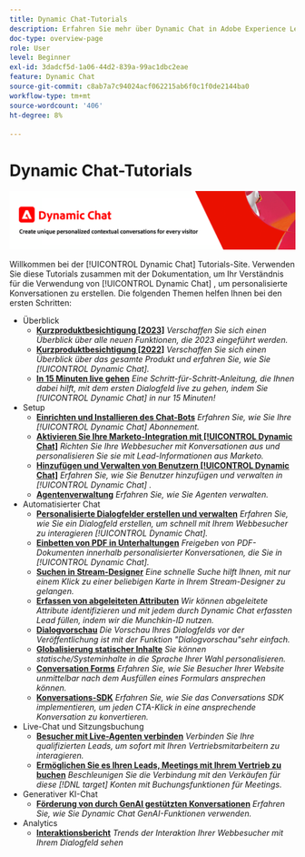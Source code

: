 ```yaml
---
title: Dynamic Chat-Tutorials
description: Erfahren Sie mehr über Dynamic Chat in Adobe Experience League. Verwenden Sie diese Tutorials zusammen mit der Dokumentation, um Ihr Verständnis dafür zu verbessern, wie Sie mit Dynamic Chat personalisierte Konversationen erstellen können.
doc-type: overview-page
role: User
level: Beginner
exl-id: 3dadcf5d-1a06-44d2-839a-99ac1dbc2eae
feature: Dynamic Chat
source-git-commit: c8ab7a7c94024acf062215ab6f0c1f0de2144ba0
workflow-type: tm+mt
source-wordcount: '406'
ht-degree: 8%

---
```


# Dynamic Chat-Tutorials

![](assets/dynamic-chat-header.png)

Willkommen bei der [!UICONTROL Dynamic Chat]  Tutorials-Site. Verwenden Sie diese Tutorials zusammen mit der Dokumentation, um Ihr Verständnis für die Verwendung von [!UICONTROL Dynamic Chat]  , um personalisierte Konversationen zu erstellen. Die folgenden Themen helfen Ihnen bei den ersten Schritten:

* Überblick
   * **[Kurzproduktbesichtigung [2023]](product-tour.md)**
     *Verschaffen Sie sich einen Überblick über alle neuen Funktionen, die 2023 eingeführt werden.*
   * **[Kurzproduktbesichtigung [2022]](product-tour.md)**
     *Verschaffen Sie sich einen Überblick über das gesamte Produkt und erfahren Sie, wie Sie [!UICONTROL Dynamic Chat].*
   * **[In 15 Minuten live gehen](go-live-in-15-minutes.md)**
     *Eine Schritt-für-Schritt-Anleitung, die Ihnen dabei hilft, mit dem ersten Dialogfeld live zu gehen, indem Sie [!UICONTROL Dynamic Chat]  in nur 15 Minuten!*
* Setup
   * **[Einrichten und Installieren des Chat-Bots](setup.md)**
     *Erfahren Sie, wie Sie Ihre [!UICONTROL Dynamic Chat]  Abonnement.*
   * **[Aktivieren Sie Ihre Marketo-Integration mit [!UICONTROL Dynamic Chat]](marketo-integration.md)**
     *Richten Sie Ihre Webbesucher mit Konversationen aus und personalisieren Sie sie mit Lead-Informationen aus Marketo.*
   * **[Hinzufügen und Verwalten von Benutzern [!UICONTROL Dynamic Chat]](user-management.md)**
     *Erfahren Sie, wie Sie Benutzer hinzufügen und verwalten in [!UICONTROL Dynamic Chat] .*
   * **[Agentenverwaltung](agent-management.md)**
     *Erfahren Sie, wie Sie Agenten verwalten.*
* Automatisierter Chat
   * **[Personalisierte Dialogfelder erstellen und verwalten](dialogue-management.md)**
     *Erfahren Sie, wie Sie ein Dialogfeld erstellen, um schnell mit Ihrem Webbesucher zu interagieren [!UICONTROL Dynamic Chat].*
   * **[Einbetten von PDF in Unterhaltungen](document-cloud-integration.md)**
     *Freigeben von PDF-Dokumenten innerhalb personalisierter Konversationen, die Sie in [!UICONTROL Dynamic Chat].*
   * **[Suchen in Stream-Designer](search-in-stream-designer.md)**
     *Eine schnelle Suche hilft Ihnen, mit nur einem Klick zu einer beliebigen Karte in Ihrem Stream-Designer zu gelangen.*
   * **[Erfassen von abgeleiteten Attributen](capture-inferred-attributes.md)**
     *Wir können abgeleitete Attribute identifizieren und mit jedem durch Dynamic Chat erfassten Lead füllen, indem wir die Munchkin-ID nutzen.*
   * **[Dialogvorschau](dialogue-preview.md)**
     *Die Vorschau Ihres Dialogfelds vor der Veröffentlichung ist mit der Funktion &quot;Dialogvorschau&quot;sehr einfach.*
   * **[Globalisierung statischer Inhalte](globalization-of-static-content.md)**
     *Sie können statische/Systeminhalte in die Sprache Ihrer Wahl personalisieren.*
   * **[Conversation Forms](conversational-forms.md)**
     *Erfahren Sie, wie Sie Besucher Ihrer Website unmittelbar nach dem Ausfüllen eines Formulars ansprechen können.*
   * **[Konversations-SDK](conversations-sdk.md)**
     *Erfahren Sie, wie Sie das Conversations SDK implementieren, um jeden CTA-Klick in eine ansprechende Konversation zu konvertieren.*
* Live-Chat und Sitzungsbuchung
   * **[Besucher mit Live-Agenten verbinden](connect-visitors-to-live-agents.md)**
     *Verbinden Sie Ihre qualifizierten Leads, um sofort mit Ihren Vertriebsmitarbeitern zu interagieren.*
   * **[Ermöglichen Sie es Ihren Leads, Meetings mit Ihrem Vertrieb zu buchen](meeting-booking.md)**
     *Beschleunigen Sie die Verbindung mit den Verkäufen für diese [!DNL target] Konten mit Buchungsfunktionen für Meetings.*
* Generativer KI-Chat
   * **[Förderung von durch GenAI gestützten Konversationen](gen-ai-features.md)**
     *Erfahren Sie, wie Sie Dynamic Chat GenAI-Funktionen verwenden.*
* Analytics
   * **[Interaktionsbericht](engagement-report.md)**
     *Trends der Interaktion Ihrer Webbesucher mit Ihrem Dialogfeld sehen*

